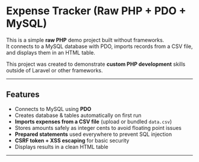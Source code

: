 # Expense Tracker (Raw PHP + PDO + MySQL)

This is a simple **raw PHP** demo project built without frameworks.  
It connects to a MySQL database with PDO, imports records from a CSV file,  
and displays them in an HTML table.

This project was created to demonstrate **custom PHP development** skills  
outside of Laravel or other frameworks.

---

## Features
- Connects to MySQL using **PDO**
- Creates database & tables automatically on first run
- **Imports expenses from a CSV file** (upload or bundled `data.csv`)
- Stores amounts safely as integer cents to avoid floating point issues
- **Prepared statements** used everywhere to prevent SQL injection
- **CSRF token + XSS escaping** for basic security
- Displays results in a clean HTML table

---